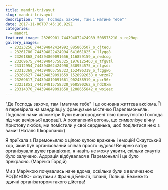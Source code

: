 ```yaml
---
title: mandri-trivayut
slug: mandri-trivayut
description: '"Де  Господь захоче, там і матиме тебе"'
date: 2017-11-06T07:45:16.929Z
categories:
  - mandri
featured_image: 23269901_744394872424989_508573210_o_rq29op
gallery_images:
  - 23223256_744394842424992_885863507_o_cjtequ
  - 23261780_744394822424994_641661825_o_llygg8
  - 23261868_744394869091656_116859159_o_nwdcog
  - 23269675_744394845758325_1976125463_o_tfg8tl
  - 23312954_744394862424990_530954575_o_nlgsdz
  - 23313369_744394865758323_152496319_o_fcggw6
  - 23269627_744394839091659_1528992638_o_wrzm77
  - 23269617_744394819091661_902438919_o_pcr56r
  - 23231851_744394815758328_968590262_n_hdz8xm
  - 23314370_744394849091658_1208655842_o_woieec
---
```

"Де  Господь захоче, там і матиме тебе"  І це основна життєва аксіома. Її я перевірила на мандрівці у французьке містечко Парелемоньяль. Подолані нами кілометри були винагороджені тією присутністю Господа під час вечірньої адорації. А розпалений вогонь, що символізує вічну Христову любов, ми помістили у свої серденька, щоб поділитися нею з вами! (Наталя Шкоропаняк)

Я приїхала з Паремоньялю з цілою купою вражень і емоцій! Скаутський хор, який був організований співав просто чудово! Вечірню ватру організували дуже грандіозно, я навіть не можу уявити, скільки скаутів було залучено. Адорація відбувалася в Паремоньялі і це було прекрасно. (Марічка Гордій)

Ми з Марічкою почувались наче вдома, оскільки були з величезною РОДИНОЮ- скаутами з Франції,Бельгії, Іспанії, Польщі. Безмежго вдячні організатором такого дійства!

